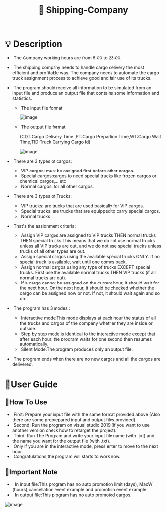 <h1 align="center"> 🚚 Shipping-Company </h1>
<br>

# 💡 Description
<div>

- &nbsp;The Company working hours are from 5:00 to 23:00.
- &nbsp;The shipping company needs to handle cargo delivery the most efficient and profitable way.
The company needs to automate the cargo-truck assignment process to achieve good and fair use
of its trucks.
- &nbsp;The program should receive all information to be simulated from an input file and
produce an output file that contains some information and statistics.
   - &nbsp;The input file format
  
     ![image](https://user-images.githubusercontent.com/110634473/193276464-d69f45fd-de4a-4336-9de2-5c4e2f075cb6.png)

   - &nbsp;The output file format
  
      (CDT:Cargo Delivery Time ,PT:Cargo Prepartion Time,WT:Cargo Wait Time,TID:Truck Carrying Cargo Id)

      ![image](https://user-images.githubusercontent.com/110634473/193277467-714560b1-30fa-45a7-aecc-e1a83ccf2d56.png)


- &nbsp;There are 3 types of cargos:
  - &nbsp;VIP cargos: must be assigned first before other cargos.
  - &nbsp;Special cargos:cargos to need special trucks like frozen cargos or chemical cargos,... etc
  - &nbsp;Normal cargos: for all other cargos.
- &nbsp;There are 3 types of Trucks:
  - &nbsp;VIP trucks: are trucks that are used basically for VIP cargos.
  - &nbsp;Special trucks: are trucks that are equipped to carry special cargos.
  - &nbsp;Normal trucks
 - &nbsp;That's the assignment criteria:
   - &nbsp;Assign VIP cargos are assigned to VIP trucks THEN normal
trucks THEN special trucks.This means that we do not use normal trucks unless
all VIP trucks are out, and we do not use special trucks unless trucks of all other
types are out.
   - &nbsp;Assign special cargos using the available special trucks ONLY. If no
special truck is available, wait until one comes back.
   - &nbsp;Assign normal cargos using any type of trucks EXCEPT special trucks.
First use the available normal trucks THEN VIP trucks (if all normal trucks are
out).
   - &nbsp;If a cargo cannot be assigned on the current hour, it should wait for the next
hour. On the next hour, it should be checked whether the cargo can be assigned
now or not. If not, it should wait again and so on. 
- &nbsp;The program has 3 modes :
  - &nbsp;Interactive mode:This mode displays at each hour the status of all the trucks and cargos of the company whether they are inside or outside.
  - &nbsp;Step by step mode:is identical to the interactive mode except that after
each hour, the program waits for one second then resumes automatically.
  - &nbsp;Silent Mode:The program produces only an output file.
 - &nbsp;The program ends when there are no new cargos and all the cargos are delivered.
 </div>

# 📖User Guide
 ## 🔧How To Use

 - &nbsp;First: Prepare your input file with the same format provided above (Also there are some preprepared input and output files provided).
 - &nbsp;Second: Run the program on visual studio 2019 (if you want to use another version check how to retarget the project).
 - &nbsp;Third: Run The Program and write your input file name (with .txt) and the name you want for the output file (with .txt).
 - &nbsp;Only if you are in the interactive mode, press enter to move to the next hour.
 - &nbsp;Congratulations,the program will starts to work now.

## 🧨Important Note

- &nbsp; In input file:This program has no auto promotion limit (days), MaxW (hours),cancellation event example and promotion event example.
- &nbsp; In output file:This program has no auto promoted cargos.
 
 ![image](https://user-images.githubusercontent.com/110634473/193285493-d79d6424-7aed-48c7-bd1d-c957e253eccc.png)

